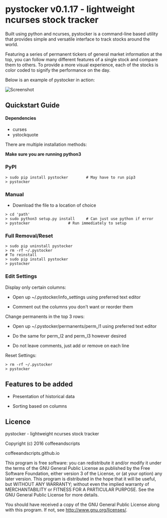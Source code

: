 # **pystocker v0.1.17** - lightweight ncurses stock tracker

Built using python and ncurses, pystocker is a command-line based utility that provides simple and versatile interface to track stocks around the world.

Featuring a series of permanent tickers of general market information at the top, you can follow many different features of a single stock and compare them to others. To provide a more visual experience, each of the stocks is color coded to signify the performance on the day.

Below is an example of pystocker in action:

![Screenshot](https://raw.githubusercontent.com/coffeeandscripts/pystocker/master/example.png "pystocker screenshot")

## Quickstart Guide

#### Dependencies

 - curses
 - ystockquote

There are multiple installation methods:

**Make sure you are running python3**

### PyPI

~~~
> sudo pip install pystocker		# May have to run pip3
> pystocker
~~~

### Manual

 - Download the file to a location of choice

~~~
> cd 'path'
> sudo python3 setup.py install		# Can just use python if error
> pystocker					# Run immediately to setup
~~~

### Full Removal/Reset

~~~
> sudo pip uninstall pystocker
> rm -rf ~/.pystocker
# To reinstall
> sudo pip install pystocker
> pystocker
~~~

### Edit Settings

Display only certain columns:

 - Open up ~/.pystocker/info_settings using preferred text editor

 - Comment out the columns you don't want or reorder them

Change permanents in the top 3 rows:

 - Open up ~/.pystocker/permanents/perm_l1 using preferred text editor

 - Do the same for perm_l2 and perm_l3 however desired

 - Do not leave comments, just add or remove on each line

Reset Settings:

~~~
> rm -rf ~/.pystocker
> pystocker
~~~

## Features to be added

* Presentation of historical data

* Sorting based on columns

## Licence

pystocker - lightweight ncurses stock tracker

Copyright (c) 2016 coffeeandscripts

coffeeandscripts.github.io

This program is free software: you can redistribute it and/or modify it under the terms of the GNU General Public License as published by the Free Software Foundation, either version 3 of the License, or (at your option) any later version.
This program is distributed in the hope that it will be useful, but WITHOUT ANY WARRANTY; without even the implied warranty of MERCHANTABILITY or FITNESS FOR A PARTICULAR PURPOSE.  See the GNU General Public License for more details.

You should have received a copy of the GNU General Public License along with this program.  If not, see <http://www.gnu.org/licenses/>.
